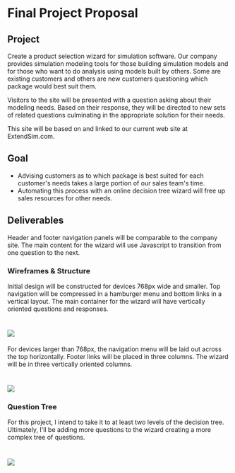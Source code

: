 # Final Project Proposal

## Project
Create a product selection wizard for simulation software. Our company provides simulation modeling tools for those building simulation models and for those who want to do analysis using models built by others. Some are existing customers and others are new customers questioning which package would best suit them. 

Visitors to the site will be presented with a question asking about their modeling needs. Based on their response, they will be directed to new sets of related questions culminating in the appropriate solution for their needs.

This site will be based on and linked to our current web site at ExtendSim.com. 

## Goal
- Advising customers as to which package is best suited for each customer's needs takes a large portion of our sales team's time.  
- Automating this process with an online decision tree wizard will free up sales resources for other needs.

## Deliverables
Header and footer navigation panels will be comparable to the company site. The main content for the wizard will use Javascript to transition from one question to the next.  

### Wireframes & Structure
Initial design will be constructed for devices 768px wide and smaller. Top navigation will be compressed in a hamburger menu and bottom links in a vertical layout. The main container for the wizard will have vertically oriented questions and responses.
# ![](images/Wireframe-768px.png)

For devices larger than 768px, the navigation menu will be laid out across the top horizontally. Footer links will be placed in three columns. The wizard will be in three vertically oriented columns.
# ![](images/Wireframe-1200px.png)

### Question Tree
For this project, I intend to take it to at least two levels of the decision tree. Ultimately, I'll be adding more questions to the wizard creating a more complex tree of questions.
# ![](images/WizardDecisionTree.png)
